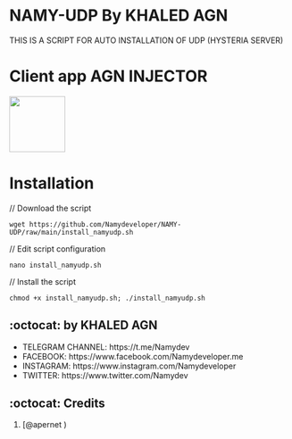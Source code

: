 # NAMY-UDP By KHALED AGN

THIS IS A SCRIPT FOR AUTO INSTALLATION OF UDP (HYSTERIA SERVER) 



# Client app AGN INJECTOR

<p>
<a href="https://play.google.com/store/apps/details?id=com.mb.injector"><img src="https://play.google.com/intl/en_us/badges/images/generic/en-play-badge.png" height="100"></a>
</p>


# Installation


// Download the script
```
wget https://github.com/Namydeveloper/NAMY-UDP/raw/main/install_namyudp.sh
```
// Edit script configuration 
```
nano install_namyudp.sh
```
// Install the script
```
chmod +x install_namyudp.sh; ./install_namyudp.sh
```

## :octocat: by KHALED AGN
<ul>
 <li>TELEGRAM CHANNEL: https://t.me/Namydev</li>
 <li>FACEBOOK: https://www.facebook.com/Namydeveloper.me</li>
 <li>INSTAGRAM: https://www.instagram.com/Namydeveloper</li>
 <li>TWITTER: https://www.twitter.com/Namydev</li>
 
 </ul>
 
## :octocat: Credits

1. [@apernet )
